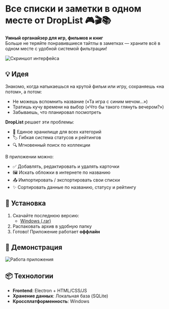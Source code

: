 # Все списки и заметки в одном месте от DropList 🎮🎬📚

**Умный органайзер для игр, фильмов и книг**  
Больше не теряйте понравившиеся тайтлы в заметках — храните всё в одном месте с удобной системой фильтрации!

![Скриншот интерфейса](https://github.com/user-attachments/assets/2d35e29e-14d0-45f7-ab4c-9cfd1598acf4)

## 💡 Идея
Знакомо, когда натыкаешься на крутой фильм или игру, сохраняешь «на потом», а потом:
- Не можешь вспомнить название («Та игра с синим мечом...»)
- Тратишь кучу времени на выбор («Что бы такого глянуть вечером?»)
- Забываешь, что планировал посмотреть 

**DropList** решает эти проблемы:
- 📌 Единое хранилище для всех категорий
- 🏷️ Гибкая система статусов и рейтингов
- 🔍 Мгновенный поиск по коллекции

В приложении можно:
* ✅ Добавлять, редактировать и удалять карточки
* 🖼️ Искать обложки в интернете по названию
* 📤 Импортировать / экспортировать свои списки
* ✨ Сортировать данные по названию, статусу и рейтингу

## 🚀 Установка
1. Скачайте последнюю версию:
    - [Windows (.rar)](https://github.com/DeaDuLia/DropList/releases/download/1.6.2/DropList.v1.6.2.rar)
2. Распаковать архив в удобную папку
3. Готово! Приложение работает **оффлайн**

## 🎥 Демонстрация
![Работа приложения](https://github.com/user-attachments/assets/15d2a77d-ff16-4e1f-98e9-80a330b6b389)

## 📦 Технологии
- **Frontend**: Electron + HTML/CSS/JS
- **Хранение данных**: Локальная база (SQLite)
- **Кроссплатформенность**: Windows

